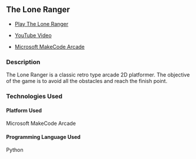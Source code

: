  
 ## The Lone Ranger
  
* [Play The Lone Ranger](https://makecode.com/_RYXCMK6xqaAt)

* [YouTube Video](https://youtu.be/GcPDn7QxPa0) 

* [Microsoft MakeCode Arcade](https://arcade.makecode.com/)


### Description

The Lone Ranger is a classic retro type arcade 2D platformer. 
The objective of the game is to avoid all the obstacles and reach the finish point. 

### Technologies Used

#### Platform Used

Microsoft MakeCode Arcade

#### Programming Language Used

Python












